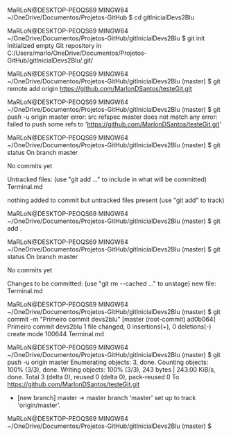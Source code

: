 
MaRLoN@DESKTOP-PEOQS69 MINGW64 ~/OneDrive/Documentos/Projetos-GitHub
$ cd gitInicialDevs2Blu

MaRLoN@DESKTOP-PEOQS69 MINGW64 ~/OneDrive/Documentos/Projetos-GitHub/gitInicialDevs2Blu
$ git init
Initialized empty Git repository in C:/Users/marlo/OneDrive/Documentos/Projetos-GitHub/gitInicialDevs2Blu/.git/

MaRLoN@DESKTOP-PEOQS69 MINGW64 ~/OneDrive/Documentos/Projetos-GitHub/gitInicialDevs2Blu (master)
$ git remote add origin https://github.com/MarlonDSantos/testeGit.git

MaRLoN@DESKTOP-PEOQS69 MINGW64 ~/OneDrive/Documentos/Projetos-GitHub/gitInicialDevs2Blu (master)
$ git push -u origin master
error: src refspec master does not match any
error: failed to push some refs to 'https://github.com/MarlonDSantos/testeGit.git'

MaRLoN@DESKTOP-PEOQS69 MINGW64 ~/OneDrive/Documentos/Projetos-GitHub/gitInicialDevs2Blu (master)
$ git status
On branch master

No commits yet

Untracked files:
  (use "git add <file>..." to include in what will be committed)
        Terminal.md

nothing added to commit but untracked files present (use "git add" to track)

MaRLoN@DESKTOP-PEOQS69 MINGW64 ~/OneDrive/Documentos/Projetos-GitHub/gitInicialDevs2Blu (master)
$ git add .

MaRLoN@DESKTOP-PEOQS69 MINGW64 ~/OneDrive/Documentos/Projetos-GitHub/gitInicialDevs2Blu (master)
$ git status
On branch master

No commits yet

Changes to be committed:
  (use "git rm --cached <file>..." to unstage)
        new file:   Terminal.md


MaRLoN@DESKTOP-PEOQS69 MINGW64 ~/OneDrive/Documentos/Projetos-GitHub/gitInicialDevs2Blu (master)
$ git commit -m "Primeiro commit devs2blu"
[master (root-commit) ad0b064] Primeiro commit devs2blu
 1 file changed, 0 insertions(+), 0 deletions(-)
 create mode 100644 Terminal.md

MaRLoN@DESKTOP-PEOQS69 MINGW64 ~/OneDrive/Documentos/Projetos-GitHub/gitInicialDevs2Blu (master)
$ git push -u origin master
Enumerating objects: 3, done.
Counting objects: 100% (3/3), done.
Writing objects: 100% (3/3), 243 bytes | 243.00 KiB/s, done.
Total 3 (delta 0), reused 0 (delta 0), pack-reused 0
To https://github.com/MarlonDSantos/testeGit.git
 * [new branch]      master -> master
branch 'master' set up to track 'origin/master'.

MaRLoN@DESKTOP-PEOQS69 MINGW64 ~/OneDrive/Documentos/Projetos-GitHub/gitInicialDevs2Blu (master)
$
